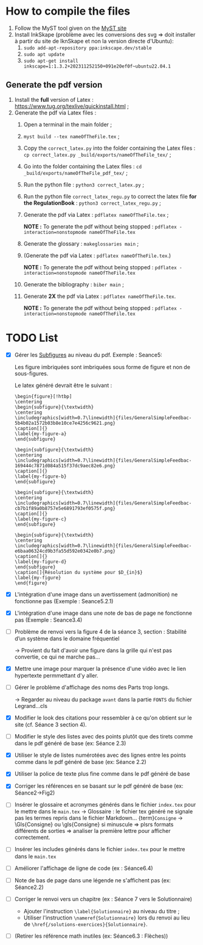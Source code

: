 # How to compile the files

1. Follow the MyST tool given on the [MyST site](https://mystmd.org/guide/installing)
1. Install InkSkape (problème avec les conversions des svg => doit installer à partir du site de IknSkape et non la version directe d'Ubuntu):
    1. `sudo add-apt-repository ppa:inkscape.dev/stable`
    1. `sudo apt update`
    1. `sudo apt-get install inkscape=1:1.3.2+202311252150+091e20ef0f~ubuntu22.04.1`

## Generate the pdf version

1. Install the **full** version of Latex : https://www.tug.org/texlive/quickinstall.html ;
1. Generate the pdf via Latex files :
    1. Open a terminal in the main folder ;
    1. `myst build --tex nameOfTheFile.tex` ;
    1. Copy the `correct_latex.py` into the folder containing the Latex files : `cp correct_latex.py _build/exports/nameOfTheFile_tex/` ;
    1. Go into the folder containing the Latex files : `cd _build/exports/nameOfTheFile_pdf_tex/` ;
    1. Run the python file : `python3 correct_latex.py` ;
    1. Run the python file `correct_latex_regu.py` to correct the latex file **for the RegulationBook** : `python3 correct_latex_regu.py` ;
    1. Generate the pdf via Latex : `pdflatex nameOfTheFile.tex` ;

        **NOTE :** To generate the pdf without being stopped : `pdflatex -interaction=nonstopmode nameOfTheFile.tex`
        
    1. Generate the glossary : `makeglossaries main` ;
    1. (Generate the pdf via Latex : `pdflatex nameOfTheFile.tex`.)

        **NOTE :** To generate the pdf without being stopped : `pdflatex -interaction=nonstopmode nameOfTheFile.tex`

    1. Generate the bibliography : `biber main` ;
    1. Generate **2X** the pdf via Latex : `pdflatex nameOfTheFile.tex`.

        **NOTE :** To generate the pdf without being stopped : `pdflatex -interaction=nonstopmode nameOfTheFile.tex`

# TODO List

- [x] Gérer les [Subfigures](https://mystmd.org/guide/figures#subfigures) au niveau du pdf.
    Exemple : Seance5:

    Les figure imbriquées sont imbriquées sous forme de figure et non de sous-figures.

    Le latex généré devrait être le suivant :

    ```
    \begin{figure}[!htbp]
    \centering
    \begin{subfigure}{\textwidth}
    \centering
    \includegraphics[width=0.7\linewidth]{files/GeneralSimpleFeedbac-5b4b02a1572b03b8e10ce7e4256c9621.png}
    \caption[]{}
    \label{my-figure-a}
    \end{subfigure}
    
    \begin{subfigure}{\textwidth}
    \centering
    \includegraphics[width=0.7\linewidth]{files/GeneralSimpleFeedbac-169444c7871d084a515f37dc9aec82e6.png}
    \caption[]{}
    \label{my-figure-b}
    \end{subfigure}
    
    \begin{subfigure}{\textwidth}
    \centering
    \includegraphics[width=0.7\linewidth]{files/GeneralSimpleFeedbac-cb7b1f89a0b8757e5e6891793ef0575f.png}
    \caption[]{}
    \label{my-figure-c}
    \end{subfigure}
    
    \begin{subfigure}{\textwidth}
    \centering
    \includegraphics[width=0.7\linewidth]{files/GeneralSimpleFeedbac-e6baa06324cd9b3fa55d592e0342e0b7.png}
    \caption[]{}
    \label{my-figure-d}
    \end{subfigure}
    \caption[]{Résolution du système pour $D_{in}$}
    \label{my-figure}
    \end{figure}
    ```

- [x] L'intégration d'une image dans un avertissement (admonition) ne fonctionne pas (Exemple : Seance5.2.1)

- [x] L'intégration d'une image dans une note de bas de page ne fonctionne pas (Exemple : Seance3.4)

- [ ] Problème de renvoi vers la figure 4 de la séance 3, section : Stabilité d’un système dans le domaine fréquentiel 
    
    -> Provient du fait d'avoir une figure dans la grille qui n'est pas convertie, ce qui ne marche pas...

- [x] Mettre une image pour marquer la présence d'une vidéo avec le lien hypertexte permmettant d'y aller.

- [ ] Gérer le problème d'affichage des noms des Parts trop longs.

    -> Regarder au niveau du package `avant` dans la partie `FONTS` du fichier Legrand...cls

- [x] Modifier le look des citations pour ressembler à ce qu'on obtient sur le site (cf. Séance 3 section 4).

- [ ] Modifier le style des listes avec des points plutôt que des tirets comme dans le pdf généré de base (ex: Séance 2.3)

- [x] Utiliser le style de listes numérotées avec des lignes entre les points comme dans le pdf généré de base (ex: Séance 2.2)

- [x] Utiliser la police de texte plus fine comme dans le pdf généré de base

- [x] Corriger les références en se basant sur le pdf généré de base (ex: Séance2->Fig2)

- [ ] Insérer le glossaire et acronymes générés dans le fichier `index.tex` pour le mettre dans le `main.tex`
    -> Glossaire : le fichier tex généré ne signale pas les termes repris dans le fichier Markdown...
        {term}`Consigne` -> \Gls{Consigne} ou \gls{Consigne} si minuscule => plsrs formats différents de sorties => analiser la première lettre pour afficher correctement.

- [ ] Insérer les includes générés dans le fichier `index.tex` pour le mettre dans le `main.tex`

- [ ] Améliorer l'affichage de ligne de code (ex : Séance6.4)

- [ ] Note de bas de page dans une légende ne s'affichent pas (ex: Séance2.2)

- [ ] Corriger le renvoi vers un chapitre (ex : Séance 7 vers le Solutionnaire)
    - Ajouter l'instruction `\label{Solutionnaire}` au niveau du titre ;
    - Utiliser l'instruction `\nameref{Solutionnaire}` lors du renvoi au lieu de `\href{/solutions-exercices}{Solutionnaire}`.

- [ ] (Retirer les référence math inutiles (ex: Séance6.3 : Flèches))